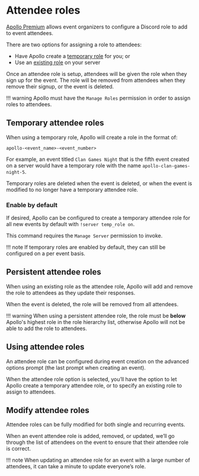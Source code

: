 # Attendee roles

[Apollo Premium](https://apollo.fyi/premium) allows event organizers to
configure a Discord role to add to event attendees.

There are two options for assigning a role to attendees:

- Have Apollo create a [temporary role](#temporary-attendee-roles) for you; or
- Use an [existing role](#persistent-attendee-roles) on your server

Once an attendee role is setup, attendees will be given the role when they sign
up for the event. The role will be removed from attendees when they remove their
signup, or the event is deleted.

!!! warning
    Apollo must have the `Manage Roles` permission in order to assign roles to
    attendees.

## Temporary attendee roles
When using a temporary role, Apollo will create a role in the format of:
```
apollo-<event_name>-<event_number>
```

For example, an event titled `Clan Games Night` that is the fifth event created
on a server would have a temporary role with the name
`apollo-clan-games-night-5`.

Temporary roles are deleted when the event is deleted, or when the event is
modified to no longer have a temporary attendee role.

### Enable by default

If desired, Apollo can be configured to create a temporary attendee role for all
new events by default with `!server temp_role on`.

This command requires the `Manage Server` permission to invoke.

!!! note
    If temporary roles are enabled by default, they can still be configured on a
    per event basis.

## Persistent attendee roles

When using an existing role as the attendee role, Apollo will add and remove the
role to attendees as they update their responses.

When the event is deleted, the role will be removed from all attendees.

!!! warning
    When using a persistent attendee role, the role must be **below**
    Apollo's highest role in the role hierarchy list, otherwise Apollo will not
    be able to add the role to attendees.

## Using attendee roles

An attendee role can be configured during event creation on the advanced options
prompt (the last prompt when creating an event).

When the attendee role option is selected, you’ll have the option to let Apollo
create a temporary attendee role, or to specify an existing role to assign to
attendees.

## Modify attendee roles

Attendee roles can be fully modified for both single and recurring
events.

When an event attendee role is added, removed, or updated, we’ll go through the
list of attendees on the event to ensure that their attendee role is correct.

!!! note
    When updating an attendee role for an event with a large number of
    attendees, it can take a minute to update everyone’s role.

